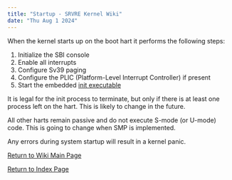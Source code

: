 ```yaml
---
title: "Startup - SRVRE Kernel Wiki"
date: "Thu Aug 1 2024"
---
```


When the kernel starts up on the boot hart it performs the following steps:

1. Initialize the SBI console
2. Enable all interrupts
3. Configure Sv39 paging
4. Configure the PLIC (Platform-Level Interrupt Controller) if present
6. Start the embedded [init executable](/md/srvre/kernel/wiki/init.md)

It is legal for the init process to terminate, but only if there is at least
one process left on the hart. This is likely to change in the future.

All other harts remain passive and do not execute S-mode (or U-mode) code.
This is going to change when SMP is implemented.

Any errors during system startup will result in a kernel panic.

[Return to Wiki Main Page](/md/srvre/kernel/wiki.md)

[Return to Index Page](/md/index.md)
